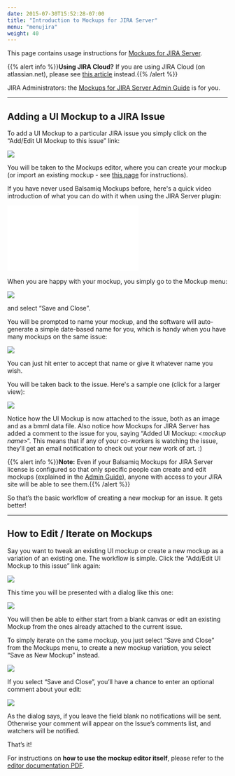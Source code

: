 ```yaml
---
date: 2015-07-30T15:52:28-07:00
title: "Introduction to Mockups for JIRA Server"
menu: "menujira"
weight: 40
---
```


This page contains usage instructions for [Mockups for JIRA Server](https://marketplace.atlassian.com/plugins/com.balsamiq.jira.plugins.mockups/server/overview).

{{% alert info %}}**Using JIRA Cloud?** If you are using JIRA Cloud (on atlassian.net), please see [this article](/jira/user-guide-cloud/) instead.{{% /alert %}}

JIRA Administrators: the [Mockups for JIRA Server Admin Guide](/jira/admin-guide) is for you.

* * *

## Adding a UI Mockup to a JIRA Issue

To add a UI Mockup to a particular JIRA issue you simply click on the “Add/Edit UI Mockup to this issue” link:

![](//media.balsamiq.com/img/support/docs/jira/userguide/addeditlink.png)

You will be taken to the Mockups editor, where you can create your mockup (or import an existing mockup - see [this page](https://support.balsamiq.com/plugins/importtoatlassian/) for instructions).

If you have never used Balsamiq Mockups before, here's a quick video introduction of what you can do with it when using the JIRA Server plugin:

<div class="video"><iframe allowfullscreen="" frameborder="0" src="//www.youtube.com/embed/nLNdx9kI7OM?rel=0"></iframe></div>

When you are happy with your mockup, you simply go to the Mockup menu:

![](//media.balsamiq.com/img/support/docs/jira/userguide/mockupmenujira.png)

and select “Save and Close”.

You will be prompted to name your mockup, and the software will auto-generate a simple date-based name for you, which is handy when you have many mockups on the same issue:

![](//media.balsamiq.com/img/support/docs/jira/userguide/automaticnaming.png)

You can just hit enter to accept that name or give it whatever name you wish.

You will be taken back to the issue. Here's a sample one (click for a larger view):

[![](//media.balsamiq.com/img/support/docs/jira/userguide/attachedissue.png)](//media.balsamiq.com/img/support/docs/jira/userguide/attachedissue.png)

Notice how the UI Mockup is now attached to the issue, both as an image and as a bmml data file. Also notice how Mockups for JIRA Server has added a comment to the issue for you, saying “Added UI Mockup: <_mockup name_>“. This means that if any of your co-workers is watching the issue, they’ll get an email notification to check out your new work of art. :)

{{% alert info %}}**Note:** Even if your Balsamiq Mockups for JIRA Server license is configured so that only specific people can create and edit mockups (explained in the [Admin Guide](/jira/admin-guide)), anyone with access to your JIRA site will be able to see them.{{% /alert %}}

So that’s the basic workflow of creating a new mockup for an issue. It gets better!

* * *

## How to Edit / Iterate on Mockups

Say you want to tweak an existing UI mockup or create a new mockup as a variation of an existing one. The workflow is simple. Click the “Add/Edit UI Mockup to this issue” link again:

![](//media.balsamiq.com/img/support/docs/jira/userguide/addeditlink.png)

This time you will be presented with a dialog like this one:

![](//media.balsamiq.com/img/support/docs/jira/userguide/importonopen.png)

You will then be able to either start from a blank canvas or edit an existing Mockup from the ones already attached to the current issue.

To simply iterate on the same mockup, you just select “Save and Close” from the Mockups menu, to create a new mockup variation, you select “Save as New Mockup” instead.

![](//media.balsamiq.com/img/support/docs/jira/userguide/mockupmenujira.png)

If you select “Save and Close”, you’ll have a chance to enter an optional comment about your edit:

![](//media.balsamiq.com/img/support/docs/jira/userguide/addcomment.png)

As the dialog says, if you leave the field blank no notifications will be sent. Otherwise your comment will appear on the Issue’s comments list, and watchers will be notified.

That’s it!

For instructions on **how to use the mockup editor itself**, please refer to the [editor documentation PDF](https://media.balsamiq.com/files/Balsamiq_Mockups_v1-v2_Docs.pdf).
